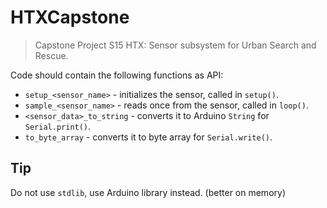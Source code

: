 # HTXCapstone
> Capstone Project S15 HTX: Sensor subsystem for Urban Search and Rescue. 

Code should contain the following functions as API:

* `setup_<sensor_name>` - initializes the sensor, called in `setup()`.
* `sample_<sensor_name>` - reads once from the sensor, called in `loop()`.
* `<sensor_data>_to_string` - converts it to Arduino `String` for `Serial.print()`.
* `to_byte_array` - converts it to byte array for `Serial.write()`.


## Tip

Do not use `stdlib`, use Arduino library instead. (better on memory)

